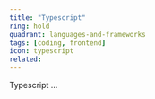 ```yaml
---
title: "Typescript"
ring: hold
quadrant: languages-and-frameworks
tags: [coding, frontend]
icon: typescript
related:
---
```


Typescript ...
